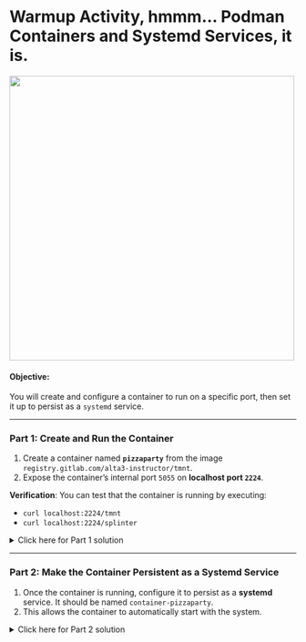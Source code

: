 # Warmup Activity, hmmm... Podman Containers and Systemd Services, it is.

<img src="https://pbs.twimg.com/media/GK6zEO_bcAAYaVN.jpg" width="500">

#### Objective:
You will create and configure a container to run on a specific port, then set it up to persist as a `systemd` service.

---

### Part 1: Create and Run the Container

1. Create a container named **`pizzaparty`** from the image `registry.gitlab.com/alta3-instructor/tmnt`.
2. Expose the container’s internal port `5055` on **localhost port `2224`**.

**Verification**: You can test that the container is running by executing:
- `curl localhost:2224/tmnt`
- `curl localhost:2224/splinter`

<details>
<summary>Click here for Part 1 solution</summary>

```bash
# Pull the image (if not already pulled)
podman pull registry.gitlab.com/alta3-instructor/tmnt

# Create and run the container, exposing the correct ports
podman run --name pizzaparty -d -p 2224:5055 registry.gitlab.com/alta3-instructor/tmnt
```

</details>

---

### Part 2: Make the Container Persistent as a Systemd Service

1. Once the container is running, configure it to persist as a **systemd** service. It should be named `container-pizzaparty`.
2. This allows the container to automatically start with the system.

<details>
<summary>Click here for Part 2 solution</summary>

```bash
# Generate a systemd service file for the container
podman generate systemd --name pizzaparty --files --new

# Move the generated service file to the systemd directory
sudo mv container-pizzaparty.service /etc/systemd/system/

# Correct the SELinux context
sudo semanage fcontext -a -t etc_t "/etc/systemd/system/container-pizzaparty.service"

# Restore to the now-default context.
sudo restorecon -v /etc/systemd/system/container-pizzaparty.service

# Reload systemd to recognize the new service file
sudo systemctl daemon-reload

# Enable the service to start on boot
sudo systemctl enable container-pizzaparty

# Start the service
sudo systemctl start container-pizzaparty

# Confirm the service
sudo systemctl status container-pizzaparty
```

</details>
